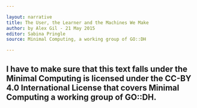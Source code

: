 ```yaml
---

layout: narrative
title: The User, the Learner and the Machines We Make
author: by Alex Gil - 21 May 2015
editor: Sabina Pringle
source: Minimal Computing, a working group of GO::DH

---
```


I have to make sure that this text falls under the Minimal Computing is licensed under the CC-BY 4.0 International License that covers Minimal Computing a working group of GO::DH.
---
